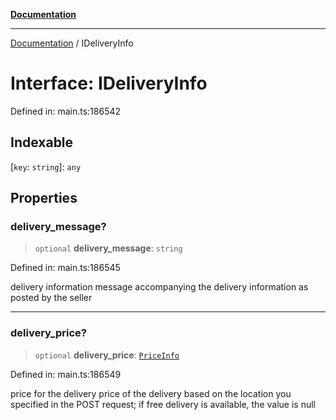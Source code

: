 [**Documentation**](../README.md)

***

[Documentation](../README.md) / IDeliveryInfo

# Interface: IDeliveryInfo

Defined in: main.ts:186542

## Indexable

\[`key`: `string`\]: `any`

## Properties

### delivery\_message?

> `optional` **delivery\_message**: `string`

Defined in: main.ts:186545

delivery information
message accompanying the delivery information as posted by the seller

***

### delivery\_price?

> `optional` **delivery\_price**: [`PriceInfo`](../classes/PriceInfo.md)

Defined in: main.ts:186549

price for the delivery
price of the delivery based on the location you specified in the POST request;
if free delivery is available, the value is null

